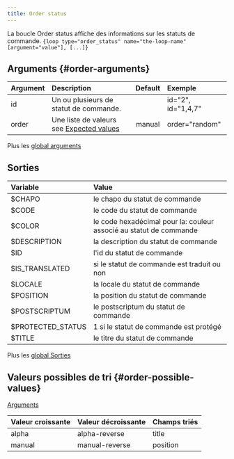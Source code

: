 ```yaml
---
title: Order status
---
```


La boucle Order status affiche des informations sur les statuts de commande.
`{loop type="order_status" name="the-loop-name" [argument="value"], [...]}`

## Arguments {#order-arguments}

| Argument | Description                                                        | Default | Exemple            |
|----------|:-------------------------------------------------------------------|:-------:|:-------------------|
| id       | Un ou plusieurs de statut de commande.                             |         | id="2", id="1,4,7" |
| order    | Une liste de valeurs see [Expected values](#order-possible-values) | manual  | order="random"     |

Plus les [global arguments](./global_arguments)

## Sorties

| Variable          | Value                                                              |
|:------------------|:-------------------------------------------------------------------|
| $CHAPO            | le chapo du statut de commande                                     |
| $CODE             | le code du statut de commande                                      |
| $COLOR            | le code hexadécimal pour la: couleur associé au statut de commande |
| $DESCRIPTION      | la description du statut de commande                               |
| $ID               | l'id du statut de commande                                         |
| $IS_TRANSLATED    | si le statut de commande est traduit ou non                        |
| $LOCALE           | la locale du statut de commande                                    |
| $POSITION         | la position du statut de commande                                  |
| $POSTSCRIPTUM     | le postscriptum du statut de commande                              |
| $PROTECTED_STATUS | 1 si le statut de commande est protégé                             |
| $TITLE            | le titre du statut de commande                                     |

Plus les [global Sorties](./global_Sorties)

## Valeurs possibles de tri {#order-possible-values}
[Arguments](#order-arguments)

| Valeur croissante | Valeur décroissante | Champs triés |
|-------------------|---------------------|:-------------|
| alpha             | alpha-reverse       | title        |
| manual            | manual-reverse      | position     |